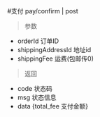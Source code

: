 #支付
pay/confirm | post
> 参数
* orderId 订单ID
* shippingAddressId  地址id
* shippingFee 运费(包邮传0)

> 返回  
* code 状态码
* msg 状态信息
* data {total_fee 支付金额}
